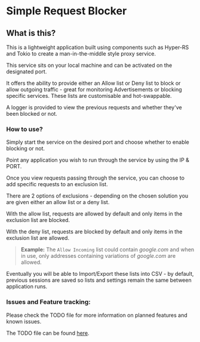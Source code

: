 # Simple Request Blocker

## What is this?

This is a lightweight application built using components such as Hyper-RS and Tokio to create a man-in-the-middle style proxy service.

This service sits on your local machine and can be activated on the designated port.

It offers the ability to provide either an Allow list or Deny list to block or allow outgoing traffic - great for monitoring Advertisements or blocking specific services. These lists are customisable and hot-swappable.

A logger is provided to view the previous requests and whether they've been blocked or not.

### How to use?

Simply start the service on the desired port and choose whether to enable blocking or not.

Point any application you wish to run through the service by using the IP & PORT.

Once you view requests passing through the service, you can choose to add specific requests to an exclusion list.

There are 2 options of exclusions - depending on the chosen solution you are given either an allow list or a deny list.

With the allow list, requests are allowed by default and only items in the exclusion list are blocked.

With the deny list, requests are blocked by default and only items in the exclusion list are allowed.

> **Example:** The `Allow Incoming` list could contain _google.com_ and when in use, only addresses containing variations of _google.com_ are allowed.

Eventually you will be able to Import/Export these lists into CSV - by default, previous sessions are saved so lists and settings remain the same between application runs.

### Issues and Feature tracking:

Please check the TODO file for more information on planned features and known issues.

The TODO file can be found [here](TODO.md).
